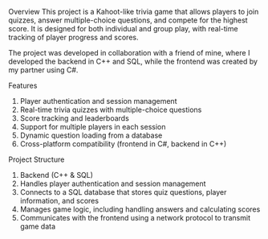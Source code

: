 Overview
This project is a Kahoot-like trivia game that allows players to join quizzes, answer multiple-choice questions, and compete for the highest score. It is designed for both individual and group play, with real-time tracking of player progress and scores.

The project was developed in collaboration with a friend of mine, where I developed the backend in C++ and SQL, while the frontend was created by my partner using C#.

Features
  1. Player authentication and session management
  2. Real-time trivia quizzes with multiple-choice questions
  3. Score tracking and leaderboards
  4. Support for multiple players in each session
  5. Dynamic question loading from a database
  6. Cross-platform compatibility (frontend in C#, backend in C++)
     
Project Structure
  1. Backend (C++ & SQL)
  2. Handles player authentication and session management
  3. Connects to a SQL database that stores quiz questions, player information, and scores
  4. Manages game logic, including handling answers and calculating scores
  5. Communicates with the frontend using a network protocol to transmit game data
